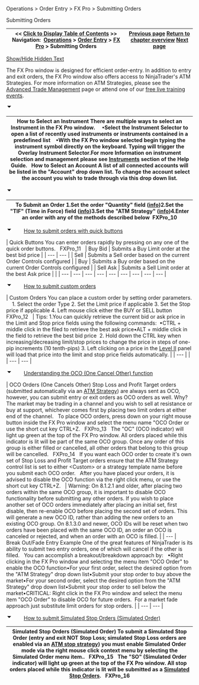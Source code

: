 ﻿


Operations \> Order Entry \> FX Pro \> Submitting Orders






















Submitting Orders







| \<\< [Click to Display Table of Contents](submitting_orders_fx_pro.md) \>\> **Navigation:**     [Operations](operations.md) \> [Order Entry](order_entry.md) \> [FX Pro](fx_pro.md) \> Submitting Orders | [Previous page](display_overview_fx_pro.md) [Return to chapter overview](fx_pro.md) [Next page](modifying_and_cancelling_orders_fx_pro.md) |
| --- | --- |




[Show/Hide Hidden Text](javascript:HMToggleExpandAll(!HMAnyToggleOpen()) "Click to open/close expanding sections")









The FX Pro window is designed for efficient order\-entry. In addition to entry and exit orders, the FX Pro window also offers access to NinjaTrader's ATM Strategies. For more information on ATM Strategies, please see the [Advanced Trade Management](advanced_trade_management_atm.md) page or attend one of our [free live training events](https://ninjatrader.com/futures/livestreams).


![tog_minus](tog_minus.gif)




| How to Select an Instrument There are multiple ways to select an Instrument in the FX Pro window.     •Select the Instrument Selector to open a list of recently used instruments or instruments contained in a predefined list    •With the FX Pro window selected begin typing the instrument symbol directly on the keyboard. Typing will trigger the Overlay Instrument Selector.For more Information on instrument selection and management please see [Instruments](instruments.md) section of the Help Guide.   How to Select an Account A list of all connected accounts will be listed in the "Account" drop down list. To change the account select the account you wish to trade through via this drop down list. |
| --- |



![tog_minus](tog_minus.gif)




| To Submit an Order 1\.Set the order "Quantity" field ([info](quantity_selector.md))2\.Set the "TIF" (Time in Force) field ([info](tif_selector.md))3\.Set the "ATM Strategy" ([info](atm_strategy_parameters.md))4\.Enter an order with any of the methods described below  FXPro_10 |
| --- |



![tog_minus](tog_minus.gif)        [How to submit orders with quick buttons](javascript:HMToggle('toggle','HowToSubmitOrdersWithQuickButtons','HowToSubmitOrdersWithQuickButtons_ICON'))




| Quick Buttons You can enter orders rapidly by pressing on any one of the quick order buttons.   FXPro_11     | Buy Bid | Submits a Buy Limit order at the best bid price | | --- | --- | | Sell | Submits a Sell order based on the current Order Controls configured | | Buy | Submits a Buy order based on the current Order Controls configured | | Sell Ask | Submits a Sell Limit order at the best Ask price | |
| --- | --- | --- | --- | --- | --- | --- | --- | --- |



![tog_minus](tog_minus.gif)        [How to submit custom orders](javascript:HMToggle('toggle','HowToSubmitCustomOrders','HowToSubmitCustomOrders_ICON'))




| Custom Orders You can place a custom order by setting order parameters.     1\. Select the order Type 2\. Set the Limit price if applicable  3\. Set the Stop price if applicable 4\. Left mouse click either the BUY or SELL button   FXPro_12     | Tips: 1\.You can quickly retrieve the current bid or ask price in the Limit and Stop price fields using the following commands:  •CTRL \+ middle click in the filed to retrieve the best ask price•ALT \+ middle click in the field to retrieve the best bid price  2\. Hold down the CTRL key when increasing/decreasing limit/stop prices to change the price in steps of one\-pip increments (10 tenth\-pips) 3\. Left clicking on a price in the [Level II](display_overview_fx_pro.md) panel will load that price into the limit and stop price fields automatically. | | --- | |
| --- | --- |



![tog_minus](tog_minus.gif)        [Understanding the OCO (One Cancel Other) function](javascript:HMToggle('toggle','UnderstandingTheOcooneCancelOtherFunction','UnderstandingTheOcooneCancelOtherFunction_ICON'))




| OCO Orders (One Cancels Other) Stop Loss and Profit Target orders (submitted automatically via an [ATM Strategy](atm_strategy.md)) are always sent as OCO, however, you can submit entry or exit orders as OCO orders as well. Why? The market may be trading in a channel and you wish to sell at resistance or buy at support, whichever comes first by placing two limit orders at either end of the channel.    To place OCO orders, press down on your right mouse button inside the FX Pro window and select the menu name "OCO Order or use the short cut key CTRL\+Z.   FXPro_13   The "OC" (OCO indicator) will light up green at the top of the FX Pro window. All orders placed while this indicator is lit will be part of the same OCO group. Once any order of this group is either filled or cancelled, all other orders that belong to this group will be cancelled.    FXPro_14   If you want each OCO order to create it's own set of Stop Loss and Profit Target orders ensure that the ATM Strategy control list is set to either \<Custom\> or a strategy template name before you submit each OCO order.   After you have placed your orders, it is advised to disable the OCO function via the right click menu, or use the short cut key CTRL\+Z.     | Warning: On 8\.1\.2\.1 and older, after placing two orders within the same OCO group, it is important to disable OCO functionality before submitting any other orders. If you wish to place another set of OCO orders immediately after placing an initial set, first disable, then re\-enable OCO before placing the second set of orders. This will generate a new OCO ID, rather than adding the new orders to an existing OCO group. On 8\.1\.3\.0 and newer, OCO IDs will be reset when two orders have been placed with the same OCO ID, an order an OCO is canceled or rejected, and when an order with an OCO is filled. | | --- |      Break Out/Fade Entry Example One of the great features of NinjaTrader is its ability to submit two entry orders, one of which will cancel if the other is filled.   You can accomplish a breakout/breakdown approach by:   •Right clicking in the FX Pro window and selecting the menu item "OCO Order" to enable the OCO function•For your first order, select the desired option from the "ATM Strategy" drop down list•Submit your stop order to buy above the market•For your second order, select the desired option from the "ATM Strategy" drop down list•Submit your stop order to sell below the market•CRITICAL: Right click in the FX Pro window and select the menu item "OCO Order" to disable OCO for future orders.  For a market fade approach just substitute limit orders for stop orders. |
| --- | --- |



![tog_minus](tog_minus.gif)        [How to submit Simulated Stop Orders (Simulated Order)](javascript:HMToggle('toggle','HowToSubmitSimulatedStopOrderssimulatedOrder','HowToSubmitSimulatedStopOrderssimulatedOrder_ICON'))




| Simulated Stop Orders (Simulated Order) To submit a Simulated Stop Order (entry and exit NOT Stop Loss; simulated Stop Loss orders are enabled via an [ATM stop strategy](stop_strategy.md)) you must enable Simulated Order mode via the right mouse click context menu by selecting the Simulated Order menu item..   FXPro_15   The "SO" (Simulated Order indicator) will light up green at the top of the FX Pro window. All stop orders placed while this indicator is lit will be submitted as a [Simulated Stop Orders](simulated_stop_orders.md).   FXPro_16 |
| --- |



 


 









